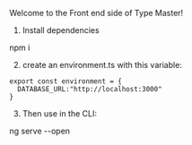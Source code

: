 Welcome to the Front end side of Type Master!

1. Install dependencies

npm i 

2. create an environment.ts with this variable:

```
export const environment = {
  DATABASE_URL:"http://localhost:3000"
}
```

3. Then use in the CLI:

ng serve --open
